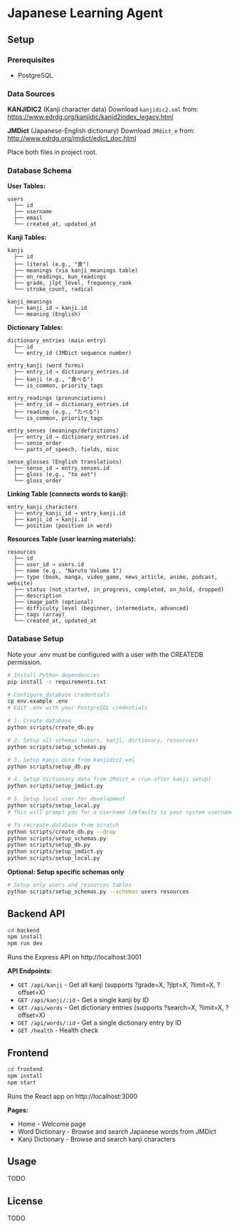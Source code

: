 # Japanese Learning Agent

## Setup

### Prerequisites
- PostgreSQL

### Data Sources

**KANJIDIC2** (Kanji character data)
Download `kanjidic2.xml` from: https://www.edrdg.org/kanjidic/kanjd2index_legacy.html

**JMDict** (Japanese-English dictionary)
Download `JMdict_e` from: http://www.edrdg.org/jmdict/edict_doc.html

Place both files in project root.

### Database Schema

**User Tables:**
```
users
  ├── id
  ├── username
  ├── email
  └── created_at, updated_at
```

**Kanji Tables:**
```
kanji
  ├── id
  ├── literal (e.g., "食")
  ├── meanings (via kanji_meanings table)
  ├── on_readings, kun_readings
  ├── grade, jlpt_level, frequency_rank
  └── stroke_count, radical

kanji_meanings
  ├── kanji_id → kanji.id
  └── meaning (English)
```

**Dictionary Tables:**
```
dictionary_entries (main entry)
  ├── id
  └── entry_id (JMDict sequence number)

entry_kanji (word forms)
  ├── entry_id → dictionary_entries.id
  ├── kanji (e.g., "食べる")
  └── is_common, priority_tags

entry_readings (pronunciations)
  ├── entry_id → dictionary_entries.id
  ├── reading (e.g., "たべる")
  └── is_common, priority_tags

entry_senses (meanings/definitions)
  ├── entry_id → dictionary_entries.id
  ├── sense_order
  └── parts_of_speech, fields, misc

sense_glosses (English translations)
  ├── sense_id → entry_senses.id
  ├── gloss (e.g., "to eat")
  └── gloss_order
```

**Linking Table (connects words to kanji):**
```
entry_kanji_characters
  ├── entry_kanji_id → entry_kanji.id
  ├── kanji_id → kanji.id
  └── position (position in word)
```

**Resources Table (user learning materials):**
```
resources
  ├── id
  ├── user_id → users.id
  ├── name (e.g., "Naruto Volume 1")
  ├── type (book, manga, video_game, news_article, anime, podcast, website)
  ├── status (not_started, in_progress, completed, on_hold, dropped)
  ├── description
  ├── image_path (optional)
  ├── difficulty_level (beginner, intermediate, advanced)
  ├── tags (array)
  └── created_at, updated_at
```

### Database Setup

Note your .env must be configured with a user with the CREATEDB permission.

```bash
# Install Python dependencies
pip install -r requirements.txt

# Configure database credentials
cp env.example .env
# Edit .env with your PostgreSQL credentials

# 1. Create database
python scripts/create_db.py

# 2. Setup all schemas (users, kanji, dictionary, resources)
python scripts/setup_schemas.py

# 3. Setup kanji data from kanjidic2.xml
python scripts/setup_db.py

# 4. Setup dictionary data from JMdict_e (run after kanji setup)
python scripts/setup_jmdict.py

# 5. Setup local user for development
python scripts/setup_local.py
# This will prompt you for a username (defaults to your system username)

# To recreate database from scratch
python scripts/create_db.py --drop
python scripts/setup_schemas.py
python scripts/setup_db.py
python scripts/setup_jmdict.py
python scripts/setup_local.py
```

**Optional: Setup specific schemas only**
```bash
# Setup only users and resources tables
python scripts/setup_schemas.py --schemas users resources
```

## Backend API

```bash
cd backend
npm install
npm run dev
```

Runs the Express API on http://localhost:3001

**API Endpoints:**
- `GET /api/kanji` - Get all kanji (supports ?grade=X, ?jlpt=X, ?limit=X, ?offset=X)
- `GET /api/kanji/:id` - Get a single kanji by ID
- `GET /api/words` - Get dictionary entries (supports ?search=X, ?limit=X, ?offset=X)
- `GET /api/words/:id` - Get a single dictionary entry by ID
- `GET /health` - Health check

## Frontend

```bash
cd frontend
npm install
npm start
```

Runs the React app on http://localhost:3000

**Pages:**
- Home - Welcome page
- Word Dictionary - Browse and search Japanese words from JMDict
- Kanji Dictionary - Browse and search kanji characters

## Usage

TODO

## License

TODO

